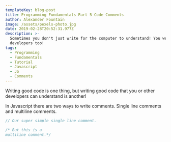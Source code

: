 ```yaml
---
templateKey: blog-post
title: Programming Fundamentals Part 5 Code Comments
author: Alexander Fountain
image: /assets/pexels-photo.jpg
date: 2019-02-28T20:52:31.977Z
description: >-
  Sometimes you don't just write for the computer to understand! You write for
  developers too!
tags:
  - Programming
  - Fundamentals
  - Tutorial
  - Javascript
  - JS
  - Comments
---
```

Writing good code is one thing, but writing good code that you or other developers can understand is another! 

In Javascript there are two ways to write comments. Single line comments and multiline comments.

```js
// Our super simple single line comment.

/* But this is a 
multiline comment.*/
```
